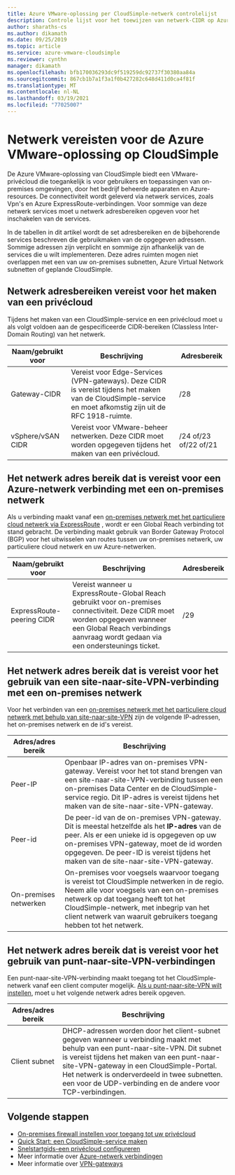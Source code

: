 ```yaml
---
title: Azure VMware-oplossing per CloudSimple-netwerk controlelijst
description: Controle lijst voor het toewijzen van netwerk-CIDR op Azure VMware-oplossing door CloudSimple
author: sharaths-cs
ms.author: dikamath
ms.date: 09/25/2019
ms.topic: article
ms.service: azure-vmware-cloudsimple
ms.reviewer: cynthn
manager: dikamath
ms.openlocfilehash: bfb170036293dc9f519259dc92737f30380aa84a
ms.sourcegitcommit: 867cb1b7a1f3a1f0b427282c648d411d0ca4f81f
ms.translationtype: MT
ms.contentlocale: nl-NL
ms.lasthandoff: 03/19/2021
ms.locfileid: "77025007"
---
```

# <a name="networking-prerequisites-for-azure-vmware-solution-by-cloudsimple"></a>Netwerk vereisten voor de Azure VMware-oplossing op CloudSimple

De Azure VMware-oplossing van CloudSimple biedt een VMware-privécloud die toegankelijk is voor gebruikers en toepassingen van on-premises omgevingen, door het bedrijf beheerde apparaten en Azure-resources. De connectiviteit wordt geleverd via netwerk services, zoals Vpn's en Azure ExpressRoute-verbindingen. Voor sommige van deze netwerk services moet u netwerk adresbereiken opgeven voor het inschakelen van de services. 

In de tabellen in dit artikel wordt de set adresbereiken en de bijbehorende services beschreven die gebruikmaken van de opgegeven adressen. Sommige adressen zijn verplicht en sommige zijn afhankelijk van de services die u wilt implementeren. Deze adres ruimten mogen niet overlappen met een van uw on-premises subnetten, Azure Virtual Network subnetten of geplande CloudSimple.

## <a name="network-address-ranges-required-for-creating-a-private-cloud"></a>Netwerk adresbereiken vereist voor het maken van een privécloud

Tijdens het maken van een CloudSimple-service en een privécloud moet u als volgt voldoen aan de gespecificeerde CIDR-bereiken (Classless Inter-Domain Routing) van het netwerk.

| Naam/gebruikt voor     | Beschrijving                                                                                                                            | Adresbereik            |
|-------------------|----------------------------------------------------------------------------------------------------------------------------------------|--------------------------|
| Gateway-CIDR      | Vereist voor Edge-Services (VPN-gateways).  Deze CIDR is vereist tijdens het maken van de CloudSimple-service en moet afkomstig zijn uit de RFC 1918-ruimte. | /28                      |
| vSphere/vSAN CIDR | Vereist voor VMware-beheer netwerken. Deze CIDR moet worden opgegeven tijdens het maken van een privécloud.                                    | /24 of/23 of/22 of/21 |

## <a name="network-address-range-required-for-azure-network-connection-to-an-on-premises-network"></a>Het netwerk adres bereik dat is vereist voor een Azure-netwerk verbinding met een on-premises netwerk

Als u verbinding maakt vanaf een [on-premises netwerk met het particuliere cloud netwerk via ExpressRoute](on-premises-connection.md) , wordt er een Global Reach verbinding tot stand gebracht.  De verbinding maakt gebruik van Border Gateway Protocol (BGP) voor het uitwisselen van routes tussen uw on-premises netwerk, uw particuliere cloud netwerk en uw Azure-netwerken.

| Naam/gebruikt voor             | Beschrijving                                                                                                                                                                             | Adresbereik |
|---------------------------|-----------------------------------------------------------------------------------------------------------------------------------------------------------------------------------------|---------------|
| ExpressRoute-peering CIDR | Vereist wanneer u ExpressRoute-Global Reach gebruikt voor on-premises connectiviteit. Deze CIDR moet worden opgegeven wanneer een Global Reach verbindings aanvraag wordt gedaan via een ondersteunings ticket. | /29           |

## <a name="network-address-range-required-for-using-a-site-to-site-vpn-connection-to-an-on-premises-network"></a>Het netwerk adres bereik dat is vereist voor het gebruik van een site-naar-site-VPN-verbinding met een on-premises netwerk

Voor het verbinden van een [on-premises netwerk met het particuliere cloud netwerk met behulp van site-naar-site-VPN](vpn-gateway.md) zijn de volgende IP-adressen, het on-premises netwerk en de id's vereist. 

| Adres/adres bereik | Beschrijving                                                                                                                                                                                                                                                           |
|-----------------------|-----------------------------------------------------------------------------------------------------------------------------------------------------------------------------------------------------------------------------------------------------------------------|
| Peer-IP               | Openbaar IP-adres van on-premises VPN-gateway. Vereist voor het tot stand brengen van een site-naar-site-VPN-verbinding tussen een on-premises Data Center en de CloudSimple-service regio. Dit IP-adres is vereist tijdens het maken van de site-naar-site-VPN-gateway.                                         |
| Peer-id       | De peer-id van de on-premises VPN-gateway. Dit is meestal hetzelfde als het **IP-adres** van de peer.  Als er een unieke id is opgegeven op uw on-premises VPN-gateway, moet de id worden opgegeven.  De peer-ID is vereist tijdens het maken van de site-naar-site-VPN-gateway.   |
| On-premises netwerken   | On-premises voor voegsels waarvoor toegang is vereist tot CloudSimple netwerken in de regio.  Neem alle voor voegsels van een on-premises netwerk op dat toegang heeft tot het CloudSimple-netwerk, met inbegrip van het client netwerk van waaruit gebruikers toegang hebben tot het netwerk.                                         |

## <a name="network-address-range-required-for-using-point-to-site-vpn-connections"></a>Het netwerk adres bereik dat is vereist voor het gebruik van punt-naar-site-VPN-verbindingen

Een punt-naar-site-VPN-verbinding maakt toegang tot het CloudSimple-netwerk vanaf een client computer mogelijk.  [Als u punt-naar-site-VPN wilt instellen](vpn-gateway.md), moet u het volgende netwerk adres bereik opgeven.

| Adres/adres bereik | Beschrijving                                                                                                                                                                                                                                                                                                  |
|-----------------------|--------------------------------------------------------------------------------------------------------------------------------------------------------------------------------------------------------------------------------------------------------------------------------------------------------------|
| Client subnet         | DHCP-adressen worden door het client-subnet gegeven wanneer u verbinding maakt met behulp van een punt-naar-site-VPN. Dit subnet is vereist tijdens het maken van een punt-naar-site-VPN-gateway in een CloudSimple-Portal.  Het netwerk is onderverdeeld in twee subnetten. een voor de UDP-verbinding en de andere voor TCP-verbindingen. |

## <a name="next-steps"></a>Volgende stappen

* [On-premises firewall instellen voor toegang tot uw privécloud](on-premises-firewall-configuration.md)
* [Quick Start: een CloudSimple-service maken](quickstart-create-cloudsimple-service.md)
* [Snelstartgids-een privécloud configureren](quickstart-create-private-cloud.md)
* Meer informatie over [Azure-netwerk verbindingen](cloudsimple-azure-network-connection.md)
* Meer informatie over [VPN-gateways](cloudsimple-vpn-gateways.md)
